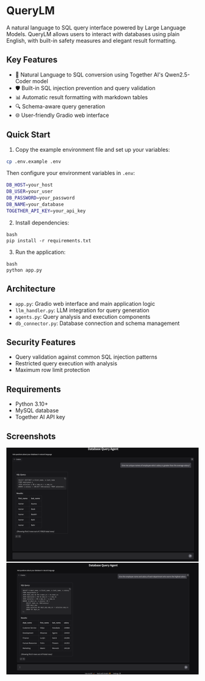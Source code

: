 # QueryLM

A natural language to SQL query interface powered by Large Language Models. QueryLM allows users to interact with databases using plain English, with built-in safety measures and elegant result formatting.

## Key Features

- 🤖 Natural Language to SQL conversion using Together AI's Qwen2.5-Coder model
- 🛡️ Built-in SQL injection prevention and query validation
- 📊 Automatic result formatting with markdown tables
- 🔍 Schema-aware query generation
- 🌐 User-friendly Gradio web interface

## Quick Start

1. Copy the example environment file and set up your variables:

```bash
cp .env.example .env
```

Then configure your environment variables in `.env`:

```bash
DB_HOST=your_host
DB_USER=your_user
DB_PASSWORD=your_password
DB_NAME=your_database
TOGETHER_API_KEY=your_api_key
```

2. Install dependencies:

```
bash
pip install -r requirements.txt 
```

3. Run the application:

```
bash
python app.py
```


## Architecture

- `app.py`: Gradio web interface and main application logic
- `llm_handler.py`: LLM integration for query generation
- `agents.py`: Query analysis and execution components
- `db_connector.py`: Database connection and schema management

## Security Features

- Query validation against common SQL injection patterns
- Restricted query execution with analysis
- Maximum row limit protection

## Requirements

- Python 3.10+
- MySQL database
- Together AI API key

## Screenshots

![Screenshot 1](./img/ss1.png)
![Screenshot 2](./img/ss2.png)